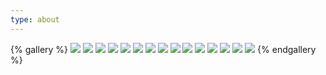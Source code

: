 ```yaml
---
type: about
---
```

{% gallery %}
![](https://dogefs.s3.ladydaily.com/~/source/wallhaven/small/5g/5g7ew7.jpg?w=400&h=200&fmt=webp)
![](https://wallhaven.cc/w/5g5j31)
![](https://wallhaven.cc/w/rry877)
![](https://wallhaven.cc/w/p9w673)
![](https://images.wallpaperscraft.com/image/single/girl_kitten_flower_141058_1280x720.jpg)
![](https://images.wallpaperscraft.com/image/single/girl_eyes_rain_694622_1280x720.jpg)
![](https://images.wallpaperscraft.com/image/single/girl_hood_ears_923710_1280x720.jpg)
![](https://images.wallpaperscraft.com/image/single/girl_smile_neko_923765_1280x720.jpg)
![](https://images.wallpaperscraft.com/image/single/girl_ears_neko_927765_1280x720.jpg)
![](https://images.wallpaperscraft.com/image/single/girl_wreath_flowers_936757_1280x720.jpg)
![](https://images.wallpaperscraft.com/image/single/girl_blush_flowers_936578_1280x720.jpg)
![](https://images.wallpaperscraft.com/image/single/girl_dress_flowers_925638_480x800.jpg)
![](https://images.wallpaperscraft.com/image/single/girl_horns_kimono_936668_480x854.jpg)
![](https://images.wallpaperscraft.com/image/single/girl_kimono_wings_936446_320x240.jpg)
![](https://images.wallpaperscraft.com/image/single/girl_halo_dress_923615_720x1280.jpg)
{% endgallery %}